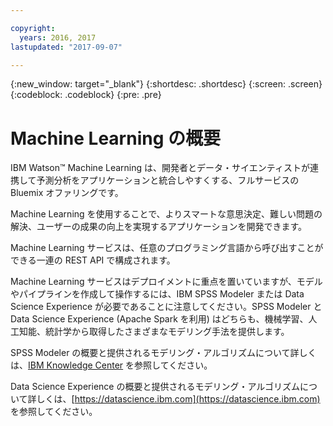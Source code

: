 ```yaml
---

copyright:
  years: 2016, 2017
lastupdated: "2017-09-07"

---
```


{:new_window: target="_blank"}
{:shortdesc: .shortdesc}
{:screen: .screen}
{:codeblock: .codeblock}
{:pre: .pre}

# Machine Learning の概要


IBM Watson™ Machine Learning は、開発者とデータ・サイエンティストが連携して予測分析をアプリケーションと統合しやすくする、フルサービスの Bluemix オファリングです。

Machine Learning を使用することで、よりスマートな意思決定、難しい問題の解決、ユーザーの成果の向上を実現するアプリケーションを開発できます。

Machine Learning サービスは、任意のプログラミング言語から呼び出すことができる一連の REST API で構成されます。

Machine Learning サービスはデプロイメントに重点を置いていますが、モデルやパイプラインを作成して操作するには、IBM SPSS Modeler または Data Science Experience が必要であることに注意してください。SPSS Modeler と Data Science Experience (Apache Spark を利用) はどちらも、機械学習、人工知能、統計学から取得したさまざまなモデリング手法を提供します。

SPSS Modeler の概要と提供されるモデリング・アルゴリズムについて詳しくは、[IBM Knowledge Center]() を参照してください。

Data Science Experience の概要と提供されるモデリング・アルゴリズムについて詳しくは、[https://datascience.ibm.com](https://datascience.ibm.com) を参照してください。
